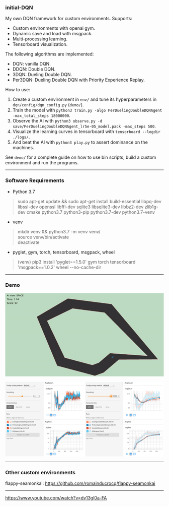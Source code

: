 ### initial-DQN

My own DQN framework for custom environments. Supports:  
- Custom environments with openai gym.  
- Dynamic save and load with msgpack.  
- Multi-processing learning.  
- Tensorboard visualization.  

The following algorithms are implemented:  
- DQN: vanilla DQN.  
- DDQN: Double DQN.  
- 3DQN: Dueling Double DQN.  
- Per3DQN: Dueling Double DQN with Priority Experience Replay.  

How to use:  
1. Create a custom environment in `env/` and tune its hyperparameters in `dqn/config/dqn_config.py` (`demo/`).  
2. Train the model with `python3 train.py -algo PerDuelingDoubleDQNAgent -max_total_steps 18000000`.  
3. Observe the AI with `python3 observe.py -d save/PerDuelingDoubleDQNAgent_lr5e-05_model.pack -max_steps 500`.  
4. Visualize the learning curves in tensorboard with `tensorboard --logdir ./logs/`.  
5. And beat the AI with `python3 play.py` to assert dominance on the machines.  

See `demo/` for a complete guide on how to use bin scripts, build a custom environment and run the programs.  

****

### Software Requirements

- Python 3.7  
> sudo apt-get update && sudo apt-get install build-essential libpq-dev libssl-dev openssl libffi-dev sqlite3 libsqlite3-dev libbz2-dev zlib1g-dev cmake python3.7 python3-pip python3.7-dev python3.7-venv  

- venv  
> mkdir venv && python3.7 -m venv venv/  
> source venv/bin/activate  
> deactivate  

- pyglet, gym, torch, tensorboard, msgpack, wheel  
> (venv) pip3 install 'pyglet==1.5.0' gym torch tensorboard 'msgpack==1.0.2' wheel --no-cache-dir  

****

### Demo

![Demo gif](demo/demo.gif)

![Demo tensorboard png](demo/demo_tensorboard.png)

****

### Other custom environments

flappy-seamonkai: https://github.com/romainducrocq/flappy-seamonkai

****

https://www.youtube.com/watch?v=dv13gl0a-FA  
